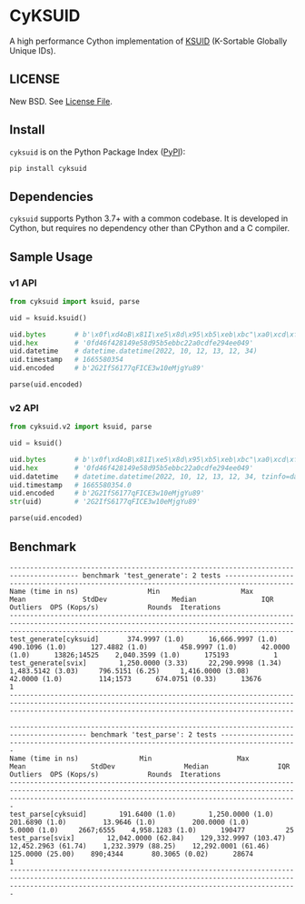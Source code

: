 # CyKSUID

A high performance Cython implementation of
[KSUID](https://github.com/segmentio/ksuid) (K-Sortable Globally Unique
IDs).

## LICENSE

New BSD. See [License
File](https://github.com/timonwong/cyksuid/blob/master/LICENSE).

## Install

`cyksuid` is on the Python Package Index
([PyPI](https://pypi.org/project/cyksuid)):

```bash
pip install cyksuid
```

## Dependencies

`cyksuid` supports Python 3.7+ with a common codebase. It is developed
in Cython, but requires no dependency other than CPython and a C
compiler.

## Sample Usage

### v1 API

```python
from cyksuid import ksuid, parse

uid = ksuid.ksuid()

uid.bytes       # b'\x0f\xd4oB\x81I\xe5\x8d\x95\xb5\xeb\xbc"\xa0\xcd\xfe)N\xe0I'
uid.hex         # '0fd46f428149e58d95b5ebbc22a0cdfe294ee049'
uid.datetime    # datetime.datetime(2022, 10, 12, 13, 12, 34)
uid.timestamp   # 1665580354
uid.encoded     # b'2G2IfS6177qFICE3w10eMjgYu89'

parse(uid.encoded)
```

### v2 API

```python
from cyksuid.v2 import ksuid, parse

uid = ksuid()

uid.bytes       # b'\x0f\xd4oB\x81I\xe5\x8d\x95\xb5\xeb\xbc"\xa0\xcd\xfe)N\xe0I'
uid.hex         # '0fd46f428149e58d95b5ebbc22a0cdfe294ee049'
uid.datetime    # datetime.datetime(2022, 10, 12, 13, 12, 34, tzinfo=datetime.timezone.utc)
uid.timestamp   # 1665580354.0
uid.encoded     # b'2G2IfS6177qFICE3w10eMjgYu89'
str(uid)        # '2G2IfS6177qFICE3w10eMjgYu89'

parse(uid.encoded)
```

## Benchmark

```
--------------------------------------------------------------------------------------- benchmark 'test_generate': 2 tests ---------------------------------------------------------------------------------------
Name (time in ns)                 Min                    Max                  Mean              StdDev                Median                IQR               Outliers  OPS (Kops/s)            Rounds  Iterations
------------------------------------------------------------------------------------------------------------------------------------------------------------------------------------------------------------------
test_generate[cyksuid]       374.9997 (1.0)      16,666.9997 (1.0)        490.1096 (1.0)      127.4882 (1.0)        458.9997 (1.0)      42.0000 (1.0)      13826;14525    2,040.3599 (1.0)      175193           1
test_generate[svix]        1,250.0000 (3.33)     22,290.9998 (1.34)     1,483.5142 (3.03)     796.5151 (6.25)     1,416.0000 (3.08)     42.0000 (1.0)         114;1573      674.0751 (0.33)      13676           1
------------------------------------------------------------------------------------------------------------------------------------------------------------------------------------------------------------------

----------------------------------------------------------------------------------------- benchmark 'test_parse': 2 tests -----------------------------------------------------------------------------------------
Name (time in ns)               Min                     Max                   Mean                StdDev                 Median                 IQR            Outliers  OPS (Kops/s)            Rounds  Iterations
-------------------------------------------------------------------------------------------------------------------------------------------------------------------------------------------------------------------
test_parse[cyksuid]        191.6400 (1.0)        1,250.0000 (1.0)         201.6890 (1.0)         13.9646 (1.0)         200.0000 (1.0)        5.0000 (1.0)     2667;6555    4,958.1283 (1.0)      190477          25
test_parse[svix]        12,042.0000 (62.84)    129,332.9997 (103.47)   12,452.2963 (61.74)    1,232.3979 (88.25)    12,292.0001 (61.46)    125.0000 (25.00)    890;4344       80.3065 (0.02)      28674           1
-------------------------------------------------------------------------------------------------------------------------------------------------------------------------------------------------------------------
```
